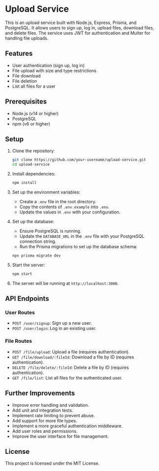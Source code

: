 # Upload Service

This is an upload service built with Node.js, Express, Prisma, and PostgreSQL. It allows users to sign up, log in, upload files, download files, and delete files. The service uses JWT for authentication and Multer for handling file uploads.

## Features

- User authentication (sign up, log in)
- File upload with size and type restrictions
- File download
- File deletion
- List all files for a user

## Prerequisites

- Node.js (v14 or higher)
- PostgreSQL
- npm (v6 or higher)

## Setup

1. Clone the repository:

    ```sh
    git clone https://github.com/your-username/upload-service.git
    cd upload-service
    ```

2. Install dependencies:

    ```sh
    npm install
    ```

3. Set up the environment variables:

    - Create a `.env` file in the root directory.
    - Copy the contents of `.env.example` into `.env`.
    - Update the values in `.env` with your configuration.

4. Set up the database:

    - Ensure PostgreSQL is running.
    - Update the `DATABASE_URL` in the `.env` file with your PostgreSQL connection string.
    - Run the Prisma migrations to set up the database schema:

    ```sh
    npx prisma migrate dev
    ```

5. Start the server:

    ```sh
    npm start
    ```

6. The server will be running at `http://localhost:3000`.

## API Endpoints

### User Routes

- `POST /user/signup`: Sign up a new user.
- `POST /user/login`: Log in an existing user.

### File Routes

- `POST /file/upload`: Upload a file (requires authentication).
- `GET /file/download/:fileId`: Download a file by ID (requires authentication).
- `DELETE /file/delete/:fileId`: Delete a file by ID (requires authentication).
- `GET /file/list`: List all files for the authenticated user.

## Further Improvements

- Improve error handling and validation.
- Add unit and integration tests.
- Implement rate limiting to prevent abuse.
- Add support for more file types.
- Implement a more graceful authentication middleware.
- Add user roles and permissions.
- Improve the user interface for file management.

## License

This project is licensed under the MIT License.